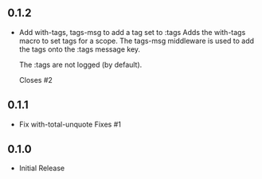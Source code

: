 ## 0.1.2

- Add with-tags, tags-msg to add a tag set to :tags
  Adds the with-tags macro to set tags for a scope.  The tags-msg middleware
  is used to add the tags onto the :tags message key.

  The :tags are not logged (by default).

  Closes #2

## 0.1.1

- Fix with-total-unquote
  Fixes #1

## 0.1.0

- Initial Release
